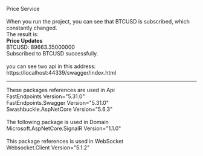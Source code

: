 Price Service<br /><br />
When you run the project, you can see that BTCUSD is subscribed, which constantly changed.<br />
The result is:<br />
**Price Updates**<br />
BTCUSD: 89663.35000000<br />
Subscribed to BTCUSD successfully.<br />
<br />
you can see two api in this address:<br />
https://localhost:44339/swagger/index.html
<br />
****************************************************************************************
These packages references are used in Api<br />
FastEndpoints Version="5.31.0"<br />
FastEndpoints.Swagger Version="5.31.0"<br />
Swashbuckle.AspNetCore Version="5.6.3"<br />
<br />
The following package is used in Domain<br />
Microsoft.AspNetCore.SignalR Version="1.1.0"<br />
<br />
This package references is used in WebSocket<br />
Websocket.Client Version="5.1.2"


